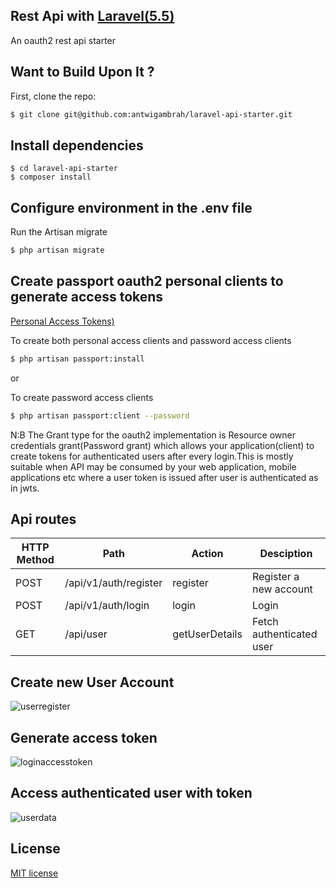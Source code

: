 ## Rest Api with [Laravel(5.5)](https://laravel.com/)

An oauth2  rest api starter 

## Want to Build Upon It ?

First, clone the repo:
```bash
$ git clone git@github.com:antwigambrah/laravel-api-starter.git
```

##  Install dependencies
```
$ cd laravel-api-starter
$ composer install
```

## Configure  environment in the .env file

Run the Artisan migrate 
```bash
$ php artisan migrate 
```

## Create passport  oauth2  personal clients  to generate access tokens
 [Personal Access Tokens)](https://laravel.com/docs/5.5/passport#personal-access-tokens)

To create both personal access clients and password access clients 
```bash
$ php artisan passport:install
```
or 

To create password access clients
```bash
$ php artisan passport:client --password
```

N:B The Grant type for the oauth2 implementation is Resource owner credentials grant(Password grant)  which allows your application(client)
to create tokens for authenticated users after every login.This is mostly suitable when API may be consumed by your web application, mobile applications etc where a user token is issued after user is authenticated as in jwts.

## Api routes 

| HTTP Method	| Path | Action | Desciption  |
| ----- | ----- | ----- | ------------- |
| POST    | /api/v1/auth/register| register | Register a new account
| POST     | /api/v1/auth/login| login | Login 
| GET      | /api/user| getUserDetails|  Fetch authenticated user

## Create new User Account

![userregister](https://user-images.githubusercontent.com/12635930/30114883-feee2800-92cd-11e7-9030-623771b6c41b.PNG)


## Generate access token

![loginaccesstoken](https://user-images.githubusercontent.com/12635930/30114975-37684f62-92ce-11e7-91f7-7ea0e68ac3cd.PNG)


## Access authenticated user with token

![userdata](https://user-images.githubusercontent.com/12635930/30114993-4865d906-92ce-11e7-9c2d-c494132a8bf5.PNG)


## License

 [MIT license](http://opensource.org/licenses/MIT)





